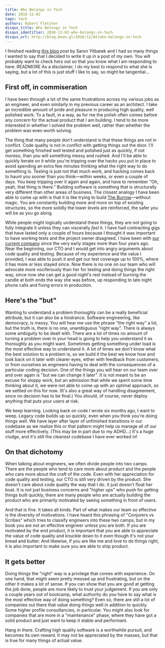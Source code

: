 ```yaml
---
title: Who Belongs in Tech
date: 2016-12-02
tags: tech
authors: Robert Fletcher
disqus_title: Who Belongs in Tech
disqus_identifier: 2016-12-02-who-belongs-in-tech
disqus_url: http://blog.boon.gl/2016/12/02/who-belongs-in-tech
---
```


I finished reading [this blog][saron-post] post by Saron Yitbarek and I had so
many things I wanted to say that I decided to write it up in a post of my own.
You will probably want to check hers out so that you know what I am responding
to here. READMORE As a disclaimer, I do my best to respond to what she is
saying, but a lot of this is just stuff I like to say, so might be
tangential...

First off, in commiseration
---------------------------

I have been through a lot of the same frustrations across my various jobs as an
engineer, and even similarly in my previous career as an architect. I take an
incredible amount of pride and pleasure in producing high quality, well
polished work. To a fault, in a way, as for me the polish often comes before
any concern for the actual product that I am building. I tend to be more
interested in whether I solved the problem well, rather than whether the
problem was even worth solving.

The thing that many people don't understand is that these things are not in
conflict. Code quality is not in conflict with getting things out the door.
I'll get something finished well tested and polished just as quickly, if not
moreso, than you will something messy and rushed. And I'll be able to quickly
iterate on it while you're tripping over the hacks you put in place to avoid
spending an extra few minutes thinking what the right way to do something is.
Testing is just not that much work, and hacking comes back to haunt you sooner
than you think—within weeks, or even a couple of days. You keep tripping over
it again and again, and have to remember "Oh, yeah, that thing is there."
Building software is something that is structurally very different than other
areas of business. The closest analogy I have been able to come up with is that
it is like trying to build [The Burrow][the-burrow]—without magic. You are
constantly building more and more on top of existing structures, so the more
solidly the lower levels are reinforced, the safer you will be as you go along.

While people might logically understand these things, they are not going to
fully integrate it unless they can viscerally *feel* it. I have had contracting
gigs that have lasted only a couple of hours because I thought it was important
to have working tests and the project owner disagreed. I have been with [our
current company][chalk] since the very early stages more than four years ago.
Near the beginning, our CTO and I would get into angry arguments about code
quality and testing. Because of my experience and the value I provided, I was
able to push it and get our test coverage up to 100%, where it has more or less
stayed since. Now there is no one on our team who will advocate more
vociferously than her for testing and doing things the right way, since now she
can get a good night's rest instead of burning the candle at both ends the way
she was before, up responding to late night phone calls and fixing errors in
production.

Here's the "but"
----------------

Wanting to understand a problem thoroughly can be a really beneficial
attribute, but it can also be a hindrance. Software engineering, like
democracy, is messy. You will hear me use the phrase "the right way" a lot, but
the truth is, there is no one, unambiguous "right way". There is always some
ambiguity to be dealt with. There are a lot of times no amount of turning a
problem over in your head is going to help you understand it as thoroughly as
you might want. Sometimes getting something under load is the most effective
way to understand it. A lot of times we don't know what the best solution to a
problem is, so we build it the best we know how and look back on it later with
clearer eyes, either with feedback from customers, or from ourselves as
engineers having to deal with the consequences of a particular coding decision.
One of the things you will hear on our team over and over again is "but we can
change it later". It is not meant to be an excuse for sloppy work, but an
admission that while we spent some time thinking about it, we were not able to
come up with an optimal approach, so we settled on this for now. (It's also a
great way of handling disagreement, since no decision has to be final.) You
should, of course, never deploy anything that puts your users at risk.


We keep learning. Looking back on code I wrote six months ago, I want to weep.
Legacy code builds up so quickly, even when you think you're doing things well.
We have layer after layer of unfinished transitions in our codebase as we
realize this or that pattern might help us manage all of our stuff more
effectively. (This may be in part due to my ADHD...) It's a huge cludge, and
it's still the cleanest codebase I have ever worked in!

On that dichotomy
-----------------

When talking about engineers, we often divide people into two camps. There are
the people who tend to care more about product and the people who care more
about the craft of the code. Even with her appreciation for code quality and
testing, our CTO is still very driven by the product. She doesn't care about
code quality the way that I do. It just doesn't float her boat. It is not just
business concerns and "higher ups" who push for getting things built quickly,
there are many people who are actually building the product who are primarily
motivated by seeing something in front of users.

And that is fine. It takes all kinds. Part of what makes our team so effective
is the diversity of motivations. I have heard this phrasing of "Conjurers vs
Scribes" which tries to classify engineers into these two camps, but in my book
you are not an effective engineer unless you are both. If you are motivated by
the end product, it is important that you are able to appreciate the value of
code quality and knuckle down to it even though it's not your bread and butter.
And likewise, if you are like me and love to do things right, it is also
important to make sure you are able to ship product.

It gets better
--------------

Doing things the "right" way is a privilege that comes with experience. On one
hand, that might seem pretty messed up and frustrating, but on the other it
makes a lot of sense. If you can show that you are good at getting the job
done, people are more likely to trust your judgement. If you are only a couple
years out of bootcamp, what authority do you have to say what is the most
effective way of doing something? Even so, there are still a lot of companies
out there that value doing things well in addition to quickly. Some higher
profile consultancies, in particular. You might also look for companies that
are more in a "maintenance" phase, where they have got a solid product and just
want to keep it stable and performant.

Hang in there. Crafting high quality software is a worthwhile pursuit, and
becomes its own reward. It may not be appreciated by the masses, but that is
true for many things of actual value.

[saron-post]: https://medium.com/startup-grind/i-dont-belong-in-tech-3d73d8fd6f34#.2sy7sm31m
[the-burrow]: http://www.themeparktourist.com/sites/default/files/u10837/Character_Article/Things_Learned/Universal/Theburrowlongshot.jpg
[chalk]: https://www.chalkschools.com/
